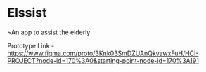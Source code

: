 # Elssist
~An app to assist the elderly

Prototype Link - https://www.figma.com/proto/3Knk03SmDZUAnQkvawxFuH/HCI-PROJECT?node-id=170%3A0&starting-point-node-id=170%3A191


